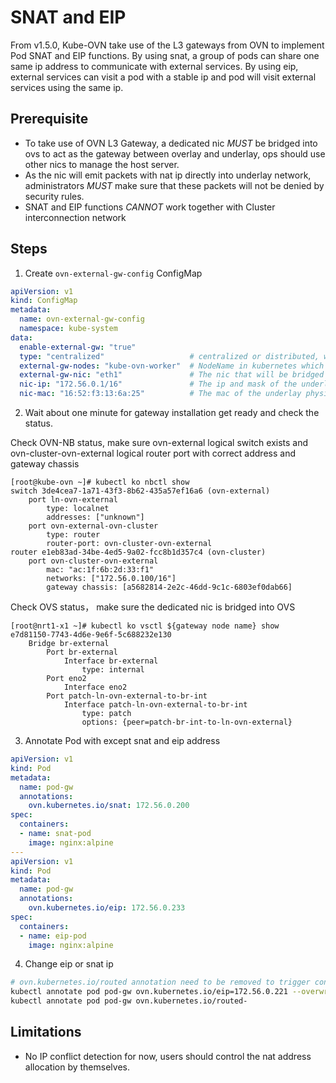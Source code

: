 # SNAT and EIP

From v1.5.0, Kube-OVN take use of the L3 gateways from OVN to implement Pod SNAT and EIP functions.
By using snat, a group of pods can share one same ip address to communicate with external services.
By using eip, external services can visit a pod with a stable ip and pod will visit external services using the same ip.

## Prerequisite
* To take use of OVN L3 Gateway, a dedicated nic *MUST* be bridged into ovs to act as the gateway between overlay and underlay, ops should use other nics to manage the host server.
* As the nic will emit packets with nat ip directly into underlay network, administrators *MUST* make sure that these packets will not be denied by security rules.
* SNAT and EIP functions *CANNOT* work together with Cluster interconnection network

## Steps

1. Create `ovn-external-gw-config` ConfigMap

```yaml
apiVersion: v1
kind: ConfigMap
metadata:
  name: ovn-external-gw-config
  namespace: kube-system
data:
  enable-external-gw: "true"
  type: "centralized"                   # centralized or distributed, when centralized external-gw-nodes config below will take effect. When distributed, every node in cluster must have a same nic and eip function will perform in distributed way.
  external-gw-nodes: "kube-ovn-worker"  # NodeName in kubernetes which will act the overlay to underlay gateway functions
  external-gw-nic: "eth1"               # The nic that will be bridged into ovs and act as overlay to underlay gateway
  nic-ip: "172.56.0.1/16"               # The ip and mask of the underlay physical gateway
  nic-mac: "16:52:f3:13:6a:25"          # The mac of the underlay physical gateway
```

2. Wait about one minute for gateway installation get ready and check the status.

Check OVN-NB status, make sure ovn-external logical switch exists and ovn-cluster-ovn-external logical router port with correct address and gateway chassis

```shell
[root@kube-ovn ~]# kubectl ko nbctl show
switch 3de4cea7-1a71-43f3-8b62-435a57ef16a6 (ovn-external)
    port ln-ovn-external
        type: localnet
        addresses: ["unknown"]
    port ovn-external-ovn-cluster
        type: router
        router-port: ovn-cluster-ovn-external
router e1eb83ad-34be-4ed5-9a02-fcc8b1d357c4 (ovn-cluster)
    port ovn-cluster-ovn-external
        mac: "ac:1f:6b:2d:33:f1"
        networks: ["172.56.0.100/16"]
        gateway chassis: [a5682814-2e2c-46dd-9c1c-6803ef0dab66]
```

Check OVS status， make sure the dedicated nic is bridged into OVS

```shell
[root@nrt1-x1 ~]# kubectl ko vsctl ${gateway node name} show
e7d81150-7743-4d6e-9e6f-5c688232e130
    Bridge br-external
        Port br-external
            Interface br-external
                type: internal
        Port eno2
            Interface eno2
        Port patch-ln-ovn-external-to-br-int
            Interface patch-ln-ovn-external-to-br-int
                type: patch
                options: {peer=patch-br-int-to-ln-ovn-external}
```

3. Annotate Pod with except snat and eip address

```yaml
apiVersion: v1
kind: Pod
metadata:
  name: pod-gw
  annotations:
    ovn.kubernetes.io/snat: 172.56.0.200
spec:
  containers:
  - name: snat-pod
    image: nginx:alpine
---
apiVersion: v1
kind: Pod
metadata:
  name: pod-gw
  annotations:
    ovn.kubernetes.io/eip: 172.56.0.233
spec:
  containers:
  - name: eip-pod
    image: nginx:alpine
```

4. Change eip or snat ip

```bash
# ovn.kubernetes.io/routed annotation need to be removed to trigger control plan update
kubectl annotate pod pod-gw ovn.kubernetes.io/eip=172.56.0.221 --overwrite
kubectl annotate pod pod-gw ovn.kubernetes.io/routed-
```

## Limitations
* No IP conflict detection for now, users should control the nat address allocation by themselves.
